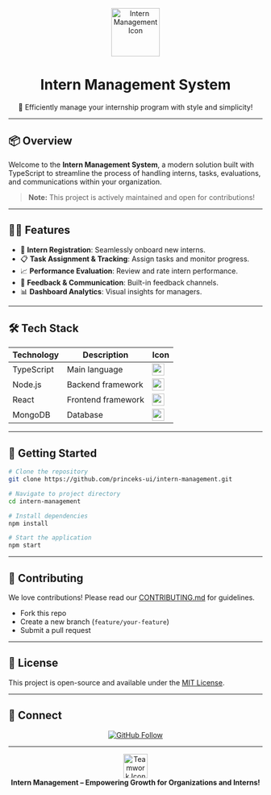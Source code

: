 <!-- Modern Intern Management README.md -->

<p align="center">
  <img src="https://img.icons8.com/color/96/000000/management.png" alt="Intern Management Icon" width="96"/>
  <h1 align="center">Intern Management System</h1>
  <p align="center">🚀 Efficiently manage your internship program with style and simplicity!</p>
</p>

---

## 📦 Overview

Welcome to the **Intern Management System**, a modern solution built with TypeScript to streamline the process of handling interns, tasks, evaluations, and communications within your organization.

> **Note:** This project is actively maintained and open for contributions!

---

## 🧑‍💻 Features

- 📝 **Intern Registration**: Seamlessly onboard new interns.
- 📋 **Task Assignment & Tracking**: Assign tasks and monitor progress.
- 📈 **Performance Evaluation**: Review and rate intern performance.
- 💬 **Feedback & Communication**: Built-in feedback channels.
- 📊 **Dashboard Analytics**: Visual insights for managers.

---

## 🛠️ Tech Stack

<div align="center">

| Technology   | Description           | Icon |
|--------------|----------------------|------|
| TypeScript   | Main language        | <img src="https://img.icons8.com/color/48/000000/typescript.png" width="24"/> |
| Node.js      | Backend framework    | <img src="https://img.icons8.com/color/48/000000/nodejs.png" width="24"/> |
| React        | Frontend framework   | <img src="https://img.icons8.com/color/48/000000/react-native.png" width="24"/> |
| MongoDB      | Database             | <img src="https://img.icons8.com/color/48/000000/mongodb.png" width="24"/> |

</div>

---

## 🚀 Getting Started

```bash
# Clone the repository
git clone https://github.com/princeks-ui/intern-management.git

# Navigate to project directory
cd intern-management

# Install dependencies
npm install

# Start the application
npm start
```

---

## 🌟 Contributing

We love contributions! Please read our [CONTRIBUTING.md](CONTRIBUTING.md) for guidelines.

- Fork this repo
- Create a new branch (`feature/your-feature`)
- Submit a pull request

---

## 📄 License

This project is open-source and available under the [MIT License](LICENSE).

---

## 🤝 Connect

<p align="center">
  <a href="https://github.com/princeks-ui">
    <img src="https://img.shields.io/github/followers/princeks-ui?style=social" alt="GitHub Follow"/>
  </a>
</p>

---

<p align="center">
  <img src="https://img.icons8.com/color/48/000000/teamwork.png" alt="Teamwork Icon" width="48"/>
  <br>
  <b>Intern Management – Empowering Growth for Organizations and Interns!</b>
</p>